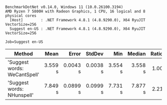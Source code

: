 ```

BenchmarkDotNet v0.14.0, Windows 11 (10.0.26100.3194)
AMD Ryzen 7 5800H with Radeon Graphics, 1 CPU, 16 logical and 8 physical cores
  [Host]        : .NET Framework 4.8.1 (4.8.9290.0), X64 RyuJIT VectorSize=256
  Suggest en-US : .NET Framework 4.8.1 (4.8.9290.0), X64 RyuJIT VectorSize=256

Job=Suggest en-US  

```
| Method                       | Mean    | Error    | StdDev   | Min     | Median  | Ratio | RatioSD |
|----------------------------- |--------:|---------:|---------:|--------:|--------:|------:|--------:|
| &#39;Suggest words: WeCantSpell&#39; | 3.559 s | 0.0043 s | 0.0038 s | 3.554 s | 3.558 s |  1.00 |    0.00 |
| &#39;Suggest words: NHunspell&#39;   | 7.849 s | 0.0899 s | 0.0999 s | 7.731 s | 7.877 s |  2.21 |    0.03 |
